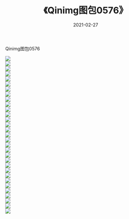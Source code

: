 ﻿---
layout: post
title:  《Qinimg图包0576》
date:   2021-02-27
img: http://imgx.orgx.ga/Qinimg图包/Qinimg图包0576/000.jpg
categories: [美女, 清纯, 唯美]
---

Qinimg图包0576

 ![](http://imgx.orgx.ga/Qinimg图包/Qinimg图包0576/001.jpg) <br>![](http://imgx.orgx.ga/Qinimg图包/Qinimg图包0576/002.jpg) <br>![](http://imgx.orgx.ga/Qinimg图包/Qinimg图包0576/003.jpg) <br>![](http://imgx.orgx.ga/Qinimg图包/Qinimg图包0576/004.jpg) <br>![](http://imgx.orgx.ga/Qinimg图包/Qinimg图包0576/005.jpg) <br>![](http://imgx.orgx.ga/Qinimg图包/Qinimg图包0576/006.jpg) <br>![](http://imgx.orgx.ga/Qinimg图包/Qinimg图包0576/007.jpg) <br>![](http://imgx.orgx.ga/Qinimg图包/Qinimg图包0576/008.jpg) <br>![](http://imgx.orgx.ga/Qinimg图包/Qinimg图包0576/009.jpg) <br>![](http://imgx.orgx.ga/Qinimg图包/Qinimg图包0576/010.jpg) <br>![](http://imgx.orgx.ga/Qinimg图包/Qinimg图包0576/011.jpg) <br>![](http://imgx.orgx.ga/Qinimg图包/Qinimg图包0576/012.jpg) <br>![](http://imgx.orgx.ga/Qinimg图包/Qinimg图包0576/013.jpg) <br>![](http://imgx.orgx.ga/Qinimg图包/Qinimg图包0576/014.jpg) <br>![](http://imgx.orgx.ga/Qinimg图包/Qinimg图包0576/015.jpg) <br>![](http://imgx.orgx.ga/Qinimg图包/Qinimg图包0576/016.jpg) <br>![](http://imgx.orgx.ga/Qinimg图包/Qinimg图包0576/017.jpg) <br>![](http://imgx.orgx.ga/Qinimg图包/Qinimg图包0576/018.jpg) <br>![](http://imgx.orgx.ga/Qinimg图包/Qinimg图包0576/019.jpg) <br>![](http://imgx.orgx.ga/Qinimg图包/Qinimg图包0576/020.jpg) <br>![](http://imgx.orgx.ga/Qinimg图包/Qinimg图包0576/021.jpg) <br>![](http://imgx.orgx.ga/Qinimg图包/Qinimg图包0576/022.jpg) <br>![](http://imgx.orgx.ga/Qinimg图包/Qinimg图包0576/023.jpg) <br>![](http://imgx.orgx.ga/Qinimg图包/Qinimg图包0576/024.jpg) <br>![](http://imgx.orgx.ga/Qinimg图包/Qinimg图包0576/025.jpg) <br>![](http://imgx.orgx.ga/Qinimg图包/Qinimg图包0576/026.jpg) <br>![](http://imgx.orgx.ga/Qinimg图包/Qinimg图包0576/027.jpg) <br>![](http://imgx.orgx.ga/Qinimg图包/Qinimg图包0576/028.jpg) <br>![](http://imgx.orgx.ga/Qinimg图包/Qinimg图包0576/029.jpg) <br>![](http://imgx.orgx.ga/Qinimg图包/Qinimg图包0576/030.jpg) <br>![](http://imgx.orgx.ga/Qinimg图包/Qinimg图包0576/031.jpg) <br>